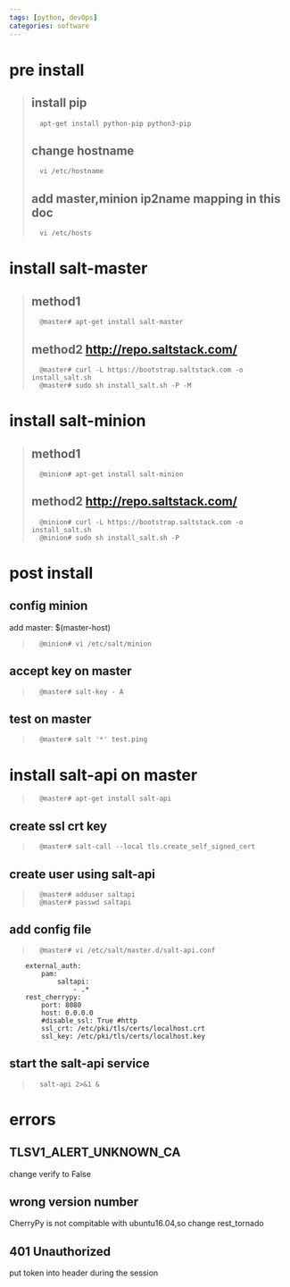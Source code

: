 ```yaml
---
tags: [python, devOps]
categories: software 	
---
```

# pre install
>## install pip
>		apt-get install python-pip python3-pip
>## change hostname
>		vi /etc/hostname
>## add master,minion ip2name mapping in this doc
>		vi /etc/hosts

# install salt-master
>## method1 
>		@master# apt-get install salt-master
>## method2 http://repo.saltstack.com/
>		@master# curl -L https://bootstrap.saltstack.com -o install_salt.sh
>		@master# sudo sh install_salt.sh -P -M

# install salt-minion
>## method1 
>		@minion# apt-get install salt-minion
>## method2 http://repo.saltstack.com/
>		@minion# curl -L https://bootstrap.saltstack.com -o install_salt.sh
>		@minion# sudo sh install_salt.sh -P

# post install 
##	config minion
add master: $(master-host)
>		@minion# vi /etc/salt/minion
## accept key on master
>		@master# salt-key - A

## test on master
>		@master# salt '*' test.ping

# install salt-api on master
>		@master# apt-get install salt-api
## create ssl crt key
>		@master# salt-call --local tls.create_self_signed_cert
## create user using salt-api
>		@master# adduser saltapi
>		@master# passwd saltapi
## add config file 
>		@master# vi /etc/salt/master.d/salt-api.conf
		external_auth:
			pam:
				saltapi:
					- .*
		rest_cherrypy:
			port: 8080
			host: 0.0.0.0
			#disable_ssl: True #http
			ssl_crt: /etc/pki/tls/certs/localhost.crt
			ssl_key: /etc/pki/tls/certs/localhost.key	
## start the salt-api service
>		salt-api 2>&1 &


# errors

## TLSV1_ALERT_UNKNOWN_CA
change verify to False
## wrong version number
CherryPy is not compitable with ubuntu16.04,so change rest_tornado
## 401 Unauthorized
put token into header during the session
